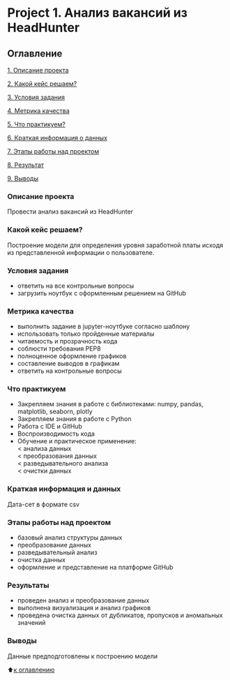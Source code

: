 # __Project 1. Анализ вакансий из HeadHunter__

## __Оглавление__
[1. Описание проекта](https://github.com/Alekaran/SF-DS-Alekaran/)<br>

[2. Какой кейс решаем?](https://github.com/Alekaran/SF-DS-Alekaran/blob/main/project_0/my_game/ReadMe.md#2-%D1%83%D1%81%D0%BB%D0%BE%D0%B2%D0%B8%D1%8F-%D0%B7%D0%B0%D0%B4%D0%B0%D0%BD%D0%B8%D1%8F)<br>

[3. Условия задания]()<br>

[4. Метрика качества]()<br>

[5. Что практикуем?]()<br>

[6. Краткая информация о данных](https://github.com/Alekaran/SF-DS-Alekaran/blob/main/project_0/my_game/)<br>

[7. Этапы работы над проектом](https://github.com/Alekaran/SF-DS-Alekaran/blob/main/project_0/)<br>

[8. Результат](https://github.com/Alekaran/SF-DS-Alekaran/blob/main/project_0/my_game/)<br>

[9. Выводы]()<br>

### __Описание проекта__
Провести анализ вакансий из HeadHunter

### __Какой кейс решаем__?
Построение модели для определения уровня заработной платы исходя из представленной информации о пользователе.

### **Условия задания**
- ответить на все контрольные вопросы  
- загрузить ноутбук с оформленным решением на GitHub 

### **Метрика качества**
- выполнить задание в jupyter-ноутбуке согласно шаблону
- использовать только пройденные материалы
- читаемость и прозрачность кода
- соблюсти требования PEP8
- полноценное оформление графиков
- составление выводов в графикам
- ответить на контрольные вопросы

### **Что практикуем**
- Закрепляем знания в работе с библиотеками: numpy, pandas, matplotlib, seaborn, plotly
- Закрепляем знания в работе с Python
- Работа с IDE и GitHub
- Воспроизводимость кода
- Обучение и практическое применение:  
< анализа данных   
< преобразования данных  
< разведывательного анализа  
< очистки данных  

### **Краткая информация и данных**
Дата-сет в формате csv

### **Этапы работы над проектом**
- базовый анализ структуры данных
- преобразование данных
- разведывательный анализ
- очистка данных
- оформление и представление на платформе GitHub

### **Результаты**
- проведен анализ и преобразование данных
- выполнена визуализация и анализ графиков
- проведена очистка данных от дубликатов, пропусков и аномальных значений

### **Выводы**
Данные предподготовлены к построению модели

:arrow_up:[к оглавлению](https://github.com/Alekaran/SF-DS-Alekaran/tree/master#%D0%BE%D0%B3%D0%BB%D0%B0%D0%B2%D0%BB%D0%B5%D0%BD%D0%B8%D0%B5)
